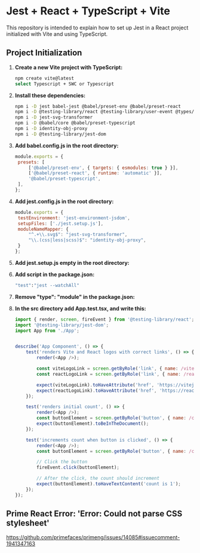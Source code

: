 # Jest + React + TypeScript + Vite

This repository is intended to explain how to set up Jest in a React project initialized with Vite and using TypeScript.

## Project Initialization

1. **Create a new Vite project with TypeScript:**

   ```bash
   npm create vite@latest
   select Typescript + SWC or Typescript

2. **Install these dependencies:**
    ```bash
   npm i -D jest babel-jest @babel/preset-env @babel/preset-react
   npm i -D @testing-library/react @testing-library/user-event @types/jest jest-environment-jsdom
   npm i -D jest-svg-transformer
   npm i -D @babel/core @babel/preset-typescript
   npm i -D identity-obj-proxy
   npm i -D @testing-library/jest-dom

3. **Add babel.config.js in the root directory:**
   ```js
   module.exports = {
    presets: [
        ['@babel/preset-env', { targets: { esmodules: true } }],
        ['@babel/preset-react', { runtime: 'automatic' }],
        '@babel/preset-typescript',
    ],
   };

4. **Add jest.config.js in the root directory:**
   ```js
   module.exports = {
    testEnvironment: 'jest-environment-jsdom',
    setupFiles: ['./jest.setup.js'],
    moduleNameMapper: {
        "^.+\\.svg$": "jest-svg-transformer",
        "\\.(css|less|scss)$": "identity-obj-proxy",
    }
   };


5. **Add jest.setup.js empty in the root directory:**

6. **Add script in the package.json:**
    ```bash
    "test":"jest --watchAll"

6. **Remove "type": "module" in the package.json:**

7. **In the src directory add App.test.tsx, and write this:**
   ```js
   import { render, screen, fireEvent } from '@testing-library/react';
   import '@testing-library/jest-dom';
   import App from './App';
   
   
   describe('App Component', () => {
       test('renders Vite and React logos with correct links', () => {
           render(<App />);
   
           const viteLogoLink = screen.getByRole('link', { name: /vite logo/i });
           const reactLogoLink = screen.getByRole('link', { name: /react logo/i });
   
           expect(viteLogoLink).toHaveAttribute('href', 'https://vitejs.dev');
           expect(reactLogoLink).toHaveAttribute('href', 'https://react.dev');
       });
   
       test('renders initial count', () => {
           render(<App />);
           const buttonElement = screen.getByRole('button', { name: /count is 0/i });
           expect(buttonElement).toBeInTheDocument();
       });
   
       test('increments count when button is clicked', () => {
           render(<App />);
           const buttonElement = screen.getByRole('button', { name: /count is 0/i });
   
           // Click the button
           fireEvent.click(buttonElement);
   
           // After the click, the count should increment
           expect(buttonElement).toHaveTextContent('count is 1');
       });
   });

## Prime React Error: 'Error: Could not parse CSS stylesheet'

https://github.com/primefaces/primeng/issues/14085#issuecomment-1941347163
